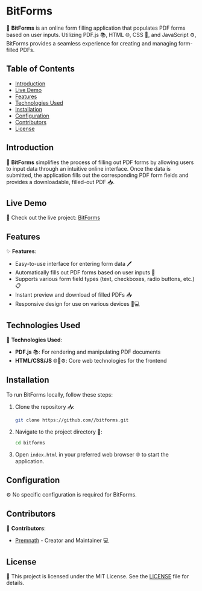 # BitForms

📄 **BitForms** is an online form filling application that populates PDF forms based on user inputs. Utilizing PDF.js 📚, HTML 🌐, CSS 🎨, and JavaScript ⚙️, BitForms provides a seamless experience for creating and managing form-filled PDFs.

## Table of Contents
- [Introduction](#introduction)
- [Live Demo](#live-demo)
- [Features](#features)
- [Technologies Used](#technologies-used)
- [Installation](#installation)
- [Configuration](#configuration)
- [Contributors](#contributors)
- [License](#license)

## Introduction

📄 **BitForms** simplifies the process of filling out PDF forms by allowing users to input data through an intuitive online interface. Once the data is submitted, the application fills out the corresponding PDF form fields and provides a downloadable, filled-out PDF 📥.

## Live Demo

🚀 Check out the live project: [BitForms](http://bitforms.42web.io)

## Features

✨ **Features**:
- Easy-to-use interface for entering form data 🖊️
- Automatically fills out PDF forms based on user inputs 📝
- Supports various form field types (text, checkboxes, radio buttons, etc.) 📋
- Instant preview and download of filled PDFs 📥
- Responsive design for use on various devices 📱💻

## Technologies Used

🔧 **Technologies Used**:
- **PDF.js** 📚: For rendering and manipulating PDF documents
- **HTML/CSS/JS** 🌐🎨⚙️: Core web technologies for the frontend

## Installation

To run BitForms locally, follow these steps:

1. Clone the repository 📥:
    ```bash
    git clone https://github.com//bitforms.git
    ```
2. Navigate to the project directory 📁:
    ```bash
    cd bitforms
    ```
3. Open `index.html` in your preferred web browser 🌐 to start the application.

## Configuration

⚙️ No specific configuration is required for BitForms.

## Contributors

👤 **Contributors**:
- [Premnath](https://github.com/premnath018) - Creator and Maintainer 💻

## License

📜 This project is licensed under the MIT License. See the [LICENSE](LICENSE) file for details.